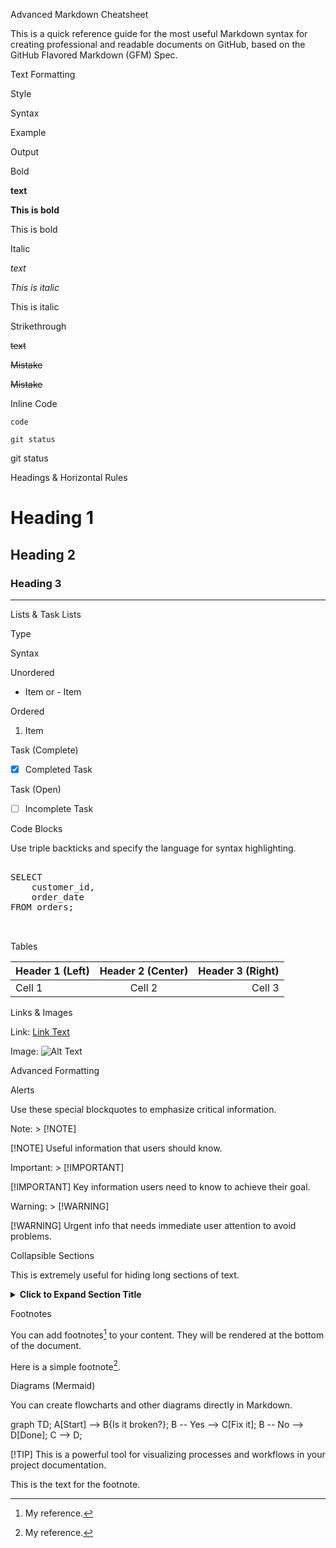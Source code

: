 Advanced Markdown Cheatsheet

This is a quick reference guide for the most useful Markdown syntax for creating professional and readable documents on GitHub, based on the GitHub Flavored Markdown (GFM) Spec.

Text Formatting

Style

Syntax

Example

Output

Bold

**text**

**This is bold**

This is bold

Italic

*text*

*This is italic*

This is italic

Strikethrough

~~text~~

~~Mistake~~

~~Mistake~~

Inline Code

`code`

`git status`

git status

Headings & Horizontal Rules

# Heading 1
## Heading 2
### Heading 3

---


Lists & Task Lists

Type

Syntax

Unordered

* Item or - Item

Ordered

1. Item

Task (Complete)

- [x] Completed Task

Task (Open)

- [ ] Incomplete Task

Code Blocks

Use triple backticks and specify the language for syntax highlighting.

<pre>

SELECT
    customer_id,
    order_date
FROM orders;


</pre>

Tables

| Header 1 (Left) | Header 2 (Center) | Header 3 (Right) |
| :-------------- | :---------------: | ---------------: |
| Cell 1          |      Cell 2       |           Cell 3 |


Links & Images

Link: [Link Text](https://www.github.com)

Image: ![Alt Text](URL_to_image)

Advanced Formatting

Alerts

Use these special blockquotes to emphasize critical information.

Note: > [!NOTE]

[!NOTE]
Useful information that users should know.

Important: > [!IMPORTANT]

[!IMPORTANT]
Key information users need to know to achieve their goal.

Warning: > [!WARNING]

[!WARNING]
Urgent info that needs immediate user attention to avoid problems.

Collapsible Sections

This is extremely useful for hiding long sections of text.

<details>
<summary><strong>Click to Expand Section Title</strong></summary>

This is the hidden content. You can put text, images, and even code blocks in here.

</details>


Footnotes

You can add footnotes[^1] to your content. They will be rendered at the bottom of the document.

Here is a simple footnote[^1].

[^1]: My reference.


Diagrams (Mermaid)

You can create flowcharts and other diagrams directly in Markdown.

graph TD;
    A[Start] --> B{Is it broken?};
    B -- Yes --> C[Fix it];
    B -- No --> D[Done];
    C --> D;


[!TIP]
This is a powerful tool for visualizing processes and workflows in your project documentation.

[^1]:
This is the text for the footnote.